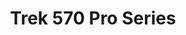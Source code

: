 ---
title: Trek 570 Pro Series
image: https://farm1.staticflickr.com/881/27275313108_4f67a6801a_k.jpg
thumbnail: https://farm1.staticflickr.com/881/27275313108_cb818ec476_n.jpg
---